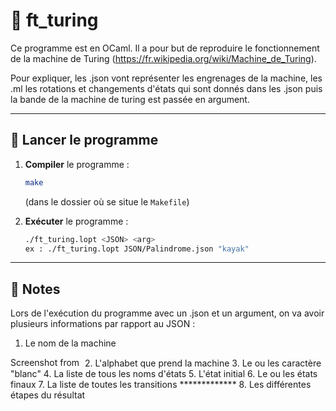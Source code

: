# 🤖 ft_turing

Ce programme est en OCaml. Il a pour but de reproduire le fonctionnement de la machine de Turing (https://fr.wikipedia.org/wiki/Machine_de_Turing).

Pour expliquer, les .json vont représenter les engrenages de la machine, les .ml les rotations et changements d'états qui sont donnés dans les .json puis la bande de la machine de turing est passée en argument.

---

## 🚀 Lancer le programme

1. **Compiler** le programme :
   ```bash
   make
   ```
   (dans le dossier où se situe le `Makefile`)

2. **Exécuter** le programme :
   ```bash
   ./ft_turing.lopt <JSON> <arg>
   ex : ./ft_turing.lopt JSON/Palindrome.json "kayak"
   ```

---

## 📍 Notes

Lors de l'exécution du programme avec un .json et un argument, on va avoir plusieurs informations par rapport au JSON :

1. Le nom de la machine 
<img width="115" height="15" alt="Screenshot from 2025-09-04 15-07-07" src="https://github.com/user-attachments/assets/df12c28b-ec67-489c-b959-5be046432cf7" />
2. L'alphabet que prend la machine
3. Le ou les caractère "blanc"
4. La liste de tous les noms d'états
5. L'état initial
6. Le ou les états finaux
7. La liste de toutes les transitions
*************
8. Les différentes étapes du résultat





